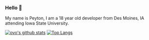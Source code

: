 ### Hello 👋
My name is Peyton, I am a 18 year old developer from Des Moines, IA attending Iowa State University.

[![ovo's github stats](https://github-readme-stats.vercel.app/api?username=ovo)](https://github.com/anuraghazra/github-readme-stats)
[![Top Langs](https://github-readme-stats.vercel.app/api/top-langs/?username=ovo)](https://github.com/anuraghazra/github-readme-stats)
